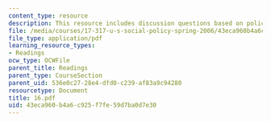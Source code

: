 ```yaml
---
content_type: resource
description: This resource includes discussion questions based on policy in practice.
file: /media/courses/17-317-u-s-social-policy-spring-2006/43eca960b4a6c925f7fe59d7ba0d7e30_16.pdf
file_type: application/pdf
learning_resource_types:
- Readings
ocw_type: OCWFile
parent_title: Readings
parent_type: CourseSection
parent_uid: 536e0c27-28e4-dfd0-c239-af83a9c94280
resourcetype: Document
title: 16.pdf
uid: 43eca960-b4a6-c925-f7fe-59d7ba0d7e30
---
```

